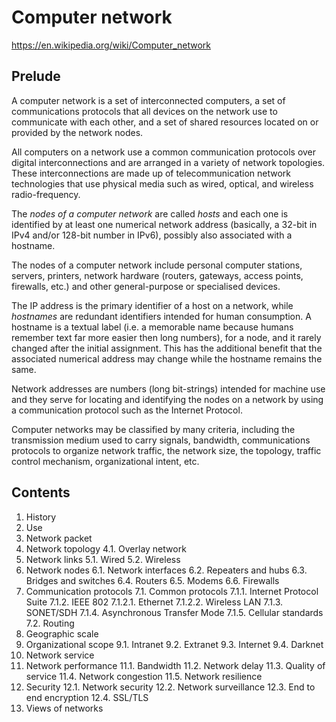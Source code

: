 # Computer network

https://en.wikipedia.org/wiki/Computer_network

## Prelude

A computer network is a set of interconnected computers, a set of communications protocols that all devices on the network use to communicate with each other, and a set of shared resources located on or provided by the network nodes.

All computers on a network use a common communication protocols over digital interconnections and are arranged in a variety of network topologies. These interconnections are made up of telecommunication network technologies that use physical media such as wired, optical, and wireless radio-frequency.

The *nodes of a computer network* are called *hosts* and each one is identified by at least one numerical network address (basically, a 32-bit in IPv4 and/or 128-bit number in IPv6), possibly also associated with a hostname.

The nodes of a computer network include personal computer stations, servers, printers, network hardware (routers, gateways, access points, firewalls, etc.) and other general-purpose or specialised devices.

The IP address is the primary identifier of a host on a network, while *hostnames* are redundant identifiers intended for human consumption. A hostname is a textual label (i.e. a memorable name because humans remember text far more easier then long numbers), for a node, and it rarely changed after the initial assignment. This has the additional benefit that the associated numerical address may change while the hostname remains the same.

Network addresses are numbers (long bit-strings) intended for machine use and they serve for locating and identifying the nodes on a network by using a communication protocol such as the Internet Protocol.

Computer networks may be classified by many criteria, including the transmission medium used to carry signals, bandwidth, communications protocols to organize network traffic, the network size, the topology, traffic control mechanism, organizational intent, etc.

## Contents

1. History
2. Use
3. Network packet
4. Network topology
  4.1. Overlay network
5. Network links
  5.1. Wired
  5.2. Wireless
6. Network nodes
  6.1. Network interfaces
  6.2. Repeaters and hubs
  6.3. Bridges and switches
  6.4. Routers
  6.5. Modems
  6.6. Firewalls
7. Communication protocols
  7.1. Common protocols
    7.1.1. Internet Protocol Suite
    7.1.2. IEEE 802
      7.1.2.1. Ethernet
      7.1.2.2. Wireless LAN
    7.1.3. SONET/SDH
    7.1.4. Asynchronous Transfer Mode
    7.1.5. Cellular standards
  7.2. Routing
8. Geographic scale
9. Organizational scope
  9.1. Intranet
  9.2. Extranet
  9.3. Internet
  9.4. Darknet
10. Network service
11. Network performance
  11.1. Bandwidth
  11.2. Network delay
  11.3. Quality of service
  11.4. Network congestion
  11.5. Network resilience
12. Security
  12.1. Network security
  12.2. Network surveillance
  12.3. End to end encryption
  12.4. SSL/TLS
13. Views of networks
